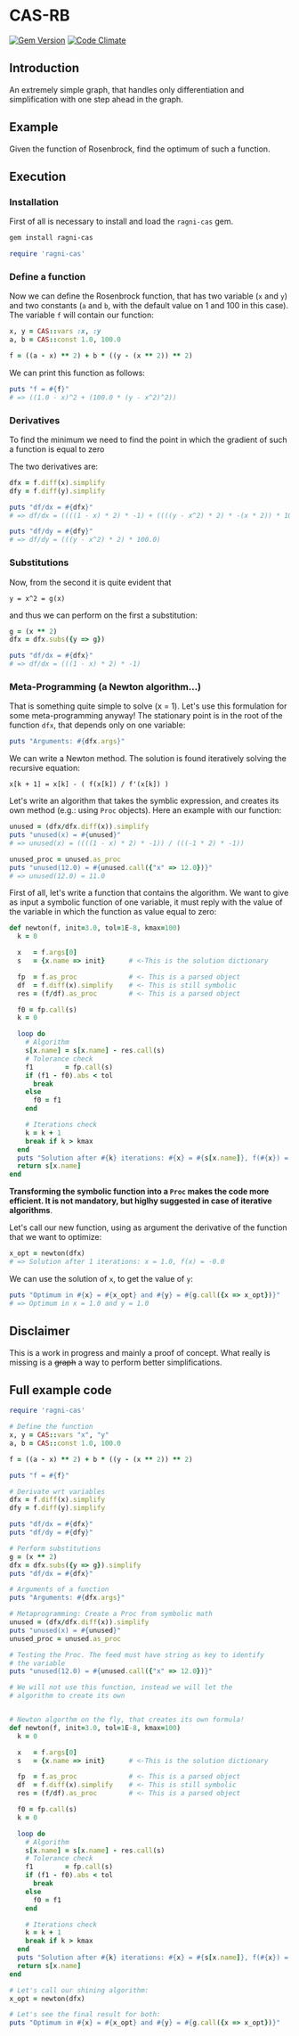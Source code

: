 # CAS-RB

[![Gem Version](https://badge.fury.io/rb/ragni-cas.svg)](https://badge.fury.io/rb/ragni-cas)
[![Code Climate](https://codeclimate.com/github/MatteoRagni/cas-rb/badges/gpa.svg)](https://codeclimate.com/github/MatteoRagni/cas-rb)

## Introduction

An extremely simple graph, that handles only differentiation and simplification with one step ahead in the graph.

## Example

Given the function of Rosenbrock, find the optimum of such a function.

## Execution

### Installation

First of all is necessary to install and load the `ragni-cas` gem.

``` bash
gem install ragni-cas
```

``` ruby
require 'ragni-cas'
```

### Define a function

Now we can define the Rosenbrock function, that has two variable (`x` and `y`) and
two constants (`a` and `b`, with the default value on 1 and 100 in this case). The
variable `f` will contain our function:

``` ruby
x, y = CAS::vars :x, :y
a, b = CAS::const 1.0, 100.0

f = ((a - x) ** 2) + b * ((y - (x ** 2)) ** 2)
```

We can print this function as follows:

``` ruby
puts "f = #{f}"
# => ((1.0 - x)^2 + (100.0 * (y - x^2)^2))
```

### Derivatives

To find the minimum we need  to find the point in which the gradient of such a function is
equal to zero

The two derivatives are:

``` ruby
dfx = f.diff(x).simplify
dfy = f.diff(y).simplify

puts "df/dx = #{dfx}"
# => df/dx = ((((1 - x) * 2) * -1) + ((((y - x^2) * 2) * -(x * 2)) * 100.0))

puts "df/dy = #{dfy}"
# => df/dy = (((y - x^2) * 2) * 100.0)
```

### Substitutions

Now, from the second it is quite evident that

```
y = x^2 = g(x)
```
and thus we can perform on the first a substitution:

``` ruby
g = (x ** 2)
dfx = dfx.subs({y => g})

puts "df/dx = #{dfx}"
# => df/dx = (((1 - x) * 2) * -1)
```

### Meta-Programming (a Newton algorithm...)

That is something quite simple to solve (x = 1). Let's use this formulation for some meta-programming anyway! The stationary point is in the root of the function `dfx`, that depends
only on one variable:

``` ruby
puts "Arguments: #{dfx.args}"
```

We can write a Newton method. The solution is found iteratively solving the recursive equation:

```
x[k + 1] = x[k] - ( f(x[k]) / f'(x[k]) )
```

Let's write an algorithm that takes the symblic expression, and creates its own method
(e.g.: using `Proc` objects). Here an example with our function:

``` ruby
unused = (dfx/dfx.diff(x)).simplify
puts "unused(x) = #{unused}"
# => unused(x) = ((((1 - x) * 2) * -1)) / (((-1 * 2) * -1))

unused_proc = unused.as_proc
puts "unused(12.0) = #{unused.call({"x" => 12.0})}"
# => unused(12.0) = 11.0
```

First of all, let's write a function that contains the algorithm. We want to give as input
a symbolic function of one variable, it must reply with the value of the variable in which the function as value equal to zero:

``` ruby
def newton(f, init=3.0, tol=1E-8, kmax=100)
  k = 0

  x   = f.args[0]
  s   = {x.name => init}      # <-This is the solution dictionary

  fp  = f.as_proc             # <- This is a parsed object
  df  = f.diff(x).simplify    # <- This is still symbolic
  res = (f/df).as_proc        # <- This is a parsed object

  f0 = fp.call(s)
  k = 0

  loop do
    # Algorithm
    s[x.name] = s[x.name] - res.call(s)
    # Tolerance check
    f1        = fp.call(s)
    if (f1 - f0).abs < tol
      break
    else
      f0 = f1
    end

    # Iterations check
    k = k + 1
    break if k > kmax
  end
  puts "Solution after #{k} iterations: #{x} = #{s[x.name]}, f(#{x}) = #{f0}"
  return s[x.name]
end
```

**Transforming the symbolic function into a `Proc` makes the code more efficient.
It is not mandatory, but higlhy suggested in case of iterative algorithms**.

Let's call our new function, using as argument the derivative of the function
that we want to optimize:

``` ruby
x_opt = newton(dfx)
# => Solution after 1 iterations: x = 1.0, f(x) = -0.0
```

We can use the solution of `x`, to get the value of `y`:

``` ruby
puts "Optimum in #{x} = #{x_opt} and #{y} = #{g.call({x => x_opt})}"
# => Optimum in x = 1.0 and y = 1.0
```

## Disclaimer

This is a work in progress and mainly a proof of concept.
What really is missing is a ~~graph~~ a way to perform better simplifications.

## Full example code

``` ruby
require 'ragni-cas'

# Define the function
x, y = CAS::vars "x", "y"
a, b = CAS::const 1.0, 100.0

f = ((a - x) ** 2) + b * ((y - (x ** 2)) ** 2)

puts "f = #{f}"

# Derivate wrt variables
dfx = f.diff(x).simplify
dfy = f.diff(y).simplify

puts "df/dx = #{dfx}"
puts "df/dy = #{dfy}"

# Perform substitutions
g = (x ** 2)
dfx = dfx.subs({y => g}).simplify
puts "df/dx = #{dfx}"

# Arguments of a function
puts "Arguments: #{dfx.args}"

# Metaprogramming: Create a Proc from symbolic math
unused = (dfx/dfx.diff(x)).simplify
puts "unused(x) = #{unused}"
unused_proc = unused.as_proc

# Testing the Proc. The feed must have string as key to identify
# the variable
puts "unused(12.0) = #{unused.call({"x" => 12.0})}"

# We will not use this function, instead we will let the
# algorithm to create its own


# Newton algorthm on the fly, that creates its own formula!
def newton(f, init=3.0, tol=1E-8, kmax=100)
  k = 0

  x   = f.args[0]
  s   = {x.name => init}      # <-This is the solution dictionary

  fp  = f.as_proc             # <- This is a parsed object
  df  = f.diff(x).simplify    # <- This is still symbolic
  res = (f/df).as_proc        # <- This is a parsed object

  f0 = fp.call(s)
  k = 0

  loop do
    # Algorithm
    s[x.name] = s[x.name] - res.call(s)
    # Tolerance check
    f1        = fp.call(s)
    if (f1 - f0).abs < tol
      break
    else
      f0 = f1
    end

    # Iterations check
    k = k + 1
    break if k > kmax
  end
  puts "Solution after #{k} iterations: #{x} = #{s[x.name]}, f(#{x}) = #{f0}"
  return s[x.name]
end

# Let's call our shining algorithm:
x_opt = newton(dfx)

# Let's see the final result for both:
puts "Optimum in #{x} = #{x_opt} and #{y} = #{g.call({x => x_opt})}"
```
